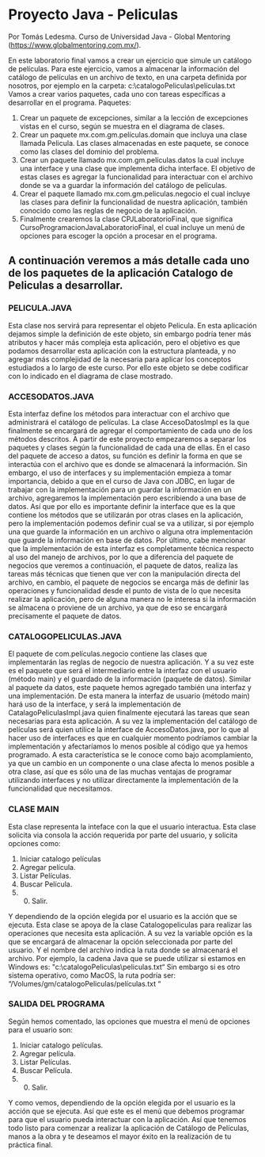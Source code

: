 # Proyecto Java - Peliculas
Por Tomás Ledesma.
Curso de Universidad Java - Global Mentoring (https://www.globalmentoring.com.mx/).

En este laboratorio final vamos a crear un ejercicio que simule un catálogo de películas. Para este
ejercicio, vamos a almacenar la información del catálogo de películas en un archivo de texto, en una
carpeta definida por nosotros, por ejemplo en la carpeta: c:\catalogoPeliculas\películas.txt
Vamos a crear varios paquetes, cada uno con tareas específicas a desarrollar en el programa.
Paquetes:
1. Crear un paquete de excepciones, similar a la lección de excepciones vistas en el curso, según se
muestra en el diagrama de clases.
2. Crear un paquete mx.com.gm.películas.domain que incluya una clase llamada Pelicula. Las clases
almacenadas en este paquete, se conoce como las clases del dominio del problema.
3. Crear un paquete llamado mx.com.gm.películas.datos la cual incluye una interface y una clase que
implementa dicha interface. El objetivo de estas clases es agregar la funcionalidad para interactuar
con el archivo donde se va a guardar la información del catálogo de películas.
4. Crear el paquete llamado mx.com.gm.peliculas.negocio el cual incluye las clases para definir la
funcionalidad de nuestra aplicación, también conocido como las reglas de negocio de la aplicación.
5. Finalmente crearemos la clase CPJLaboratorioFinal, que significa
CursoProgramacionJavaLaboratorioFinal, el cual incluye un menú de opciones para escoger la opción
a procesar en el programa.

## A continuación veremos a más detalle cada uno de los paquetes de la aplicación Catalogo de Peliculas a desarrollar.

### PELICULA.JAVA
Esta clase nos servirá para representar el objeto Pelicula. En esta aplicación
dejamos simple la definición de este objeto, sin embargo podría tener más atributos
y hacer más compleja esta aplicación, pero el objetivo es que podamos desarrollar
esta aplicación con la estructura planteada, y no agregar más complejidad de la
necesaria para aplicar los conceptos estudiados a lo largo de este curso.
Por ello este objeto se debe codificar con lo indicado en el diagrama de clase
mostrado.

### ACCESODATOS.JAVA
Esta interfaz define los métodos para interactuar con el archivo que administrará el
catálogo de películas. La clase AccesoDatosImpl es la que finalmente se encargará de
agregar el comportamiento de cada uno de los métodos descritos.
A partir de este proyecto empezaremos a separar los paquetes y clases según la
funcionalidad de cada una de ellas. En el caso del paquete de acceso a datos, su función
es definir la forma en que se interactúa con el archivo que es donde se almacenará la
información.
Sin embargo, el uso de interfaces y su implementación empieza a tomar importancia,
debido a que en el curso de Java con JDBC, en lugar de trabajar con la implementación
para un guardar la información en un archivo, agregaremos la implementación pero
escribiendo a una base de datos. Así que por ello es importante definir la interface que es
la que contiene los métodos que se utilizarán por otras clases en la aplicación, pero la
implementación podemos definir cual se va a utilizar, si por ejemplo una que guarde la
información en un archivo o alguna otra implementación que guarde la información en
base de datos.
Por último, cabe mencionar que la implementación de esta interfaz es completamente
técnica respecto al uso del manejo de archivos, por lo que a diferencia del paquete de
negocios que veremos a continuación, el paquete de datos, realiza las tareas más
técnicas que tienen que ver con la manipulación directa del archivo, en cambio, el
paquete de negocios se encarga más de definir las operaciones y funcionalidad desde el
punto de vista de lo que necesita realizar la aplicación, pero de alguna manera no le
interesa si la información se almacena o proviene de un archivo, ya que de eso se
encargará precisamente el paquete de datos.

### CATALOGOPELICULAS.JAVA
El paquete de com.películas.negocio contiene las clases que
implementarán las reglas de negocio de nuestra aplicación. Y a su vez este es el
paquete que será el intermediario entre la interfaz con el usuario (método main) y
el guardado de la información (paquete de datos).
Similar al paquete da datos, este paquete hemos agregado también una interfaz y
una implementación. De esta manera la interfaz de usuario (método main) hará
uso de la interface, y será la implementación de CatalagoPeliculasImpl.java quien
finalmente ejecutará las tareas que sean necesarias para esta aplicación.
A su vez la implementación del catálogo de películas será quien utilice la interface
de AccesoDatos.java, por lo que al hacer uso de interfaces es que en cualquier
momento podríamos cambiar la implementación y afectaríamos lo menos posible al
código que ya hemos programado. A esta característica se le conoce como bajo
acomplamiento, ya que un cambio en un componente o una clase afecta lo menos
posible a otra clase, así que es sólo una de las muchas ventajas de programar
utilizando interfaces y no utilizar directamente la implementación de la
funcionalidad que necesitamos.

### CLASE MAIN
Esta clase representa la inteface con la que el usuario interactua. Esta clase solicita via consola la acción
requerida por parte del usuario, y solicita opciones como:
1. Iniciar catalogo películas
2. Agregar película.
3. Listar Películas.
4. Buscar Película.
5. 0. Salir.

Y dependiendo de la opción elegida por el usuario es la acción que se ejecuta.
Esta clase se apoya de la clase Catalogopeliculas para realizar las operaciones que necesita esta
aplicación.
A su vez la variable opción es la que se encargará de almacenar la opción seleccionada por parte del
usuario.
Y el nombre del archivo indica la ruta donde se almacenará el archivo. Por ejemplo, la cadena Java que
se puede utilizar si estamos en Windows es:
"c:\\catalogoPeliculas\\peliculas.txt“
Sin embargo si es otro sistema operativo, como MacOS, la ruta podría ser:
“/Volumes/gm/catalogoPeliculas/películas.txt “

### SALIDA DEL PROGRAMA
Según hemos comentado, las opciones que muestra el menú de opciones para el usuario son:
1. Iniciar catalogo películas.
2. Agregar película.
3. Listar Películas.
4. Buscar Película.
5. 0. Salir.

Y como vemos, dependiendo de la opción elegida por el usuario es la acción que se ejecuta. Así
que este es el menú que debemos programar para que el usuario pueda interactuar con la
aplicación.
Así que tenemos todo listo para comenzar a realizar la aplicación de Catálogo de Películas,
manos a la obra y te deseamos el mayor éxito en la realización de tu práctica final.
